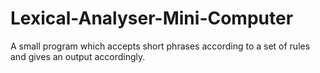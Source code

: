 # Lexical-Analyser-Mini-Computer
A small program which accepts short phrases according to a set of rules and gives an output accordingly.

